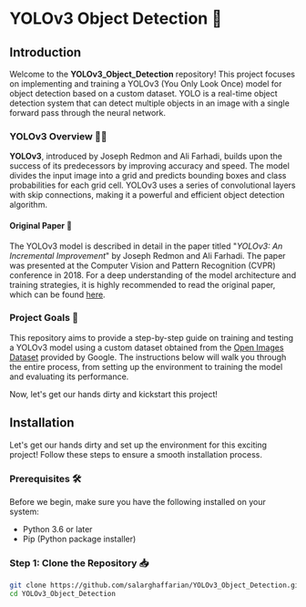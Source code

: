 # YOLOv3 Object Detection 🚀

## Introduction

Welcome to the **YOLOv3_Object_Detection** repository! This project focuses on implementing and training a YOLOv3 (You Only Look Once) model for object detection based on a custom dataset. YOLO is a real-time object detection system that can detect multiple objects in an image with a single forward pass through the neural network.

### YOLOv3 Overview 🕵️‍♂️

**YOLOv3**, introduced by Joseph Redmon and Ali Farhadi, builds upon the success of its predecessors by improving accuracy and speed. The model divides the input image into a grid and predicts bounding boxes and class probabilities for each grid cell. YOLOv3 uses a series of convolutional layers with skip connections, making it a powerful and efficient object detection algorithm.

#### Original Paper 📑

The YOLOv3 model is described in detail in the paper titled "*YOLOv3: An Incremental Improvement*" by Joseph Redmon and Ali Farhadi. The paper was presented at the Computer Vision and Pattern Recognition (CVPR) conference in 2018. For a deep understanding of the model architecture and training strategies, it is highly recommended to read the original paper, which can be found [here](link_to_paper).

### Project Goals 🎯

This repository aims to provide a step-by-step guide on training and testing a YOLOv3 model using a custom dataset obtained from the [Open Images Dataset](https://opensource.google/projects/open-images-dataset) provided by Google. The instructions below will walk you through the entire process, from setting up the environment to training the model and evaluating its performance.

Now, let's get our hands dirty and kickstart this project!


## Installation

Let's get our hands dirty and set up the environment for this exciting project! Follow these steps to ensure a smooth installation process.

### Prerequisites 🛠️

Before we begin, make sure you have the following installed on your system:

- Python 3.6 or later
- Pip (Python package installer)

### Step 1: Clone the Repository 📥

```bash
git clone https://github.com/salarghaffarian/YOLOv3_Object_Detection.git
cd YOLOv3_Object_Detection
```
